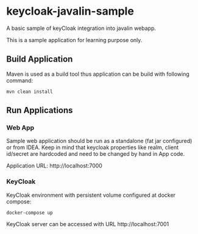 # keycloak-javalin-sample
A basic sample of keyCloak integration into javalin webapp.

This is a sample application for learning purpose only.

## Build Application
Maven is used as a build tool thus application can be build with following command:
```
mvn clean install
```

## Run Applications

### Web App
Sample web application should be run as a standalone (fat jar configured) or 
from IDEA. Keep in mind that keycloak properties like realm, client id/secret are 
hardcoded and need to be changed by hand in App code.

Application URL: http://localhost:7000

### KeyCloak

KeyCloak environment with persistent volume configured at docker compose:
```
docker-compose up
```
KeyCloak server can be accessed with URL http://localhost:7001

